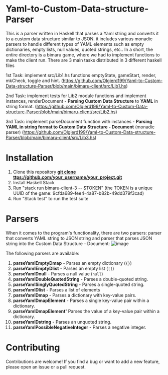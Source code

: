 # Yaml-to-Custom-Data-structure-Parser
This is a parser written in Haskell that parses a Yaml string and converts it to a custom data structure similar to JSON. it includes various monadic parsers to handle different types of YAML elements such as empty dictionaries, empty lists, null values, quoted strings, etc.. In a short, the entire directory is a bimaru game, where we had to implement functions to make the client run. There are 3 main tasks distributed in 3 different haskell files

  1st Task: implement src/Lib1.hs functions emptyState, gameStart, render, mkCheck, toggle and hint. (https://github.com/Olgierd199/Yaml-to-Custom-Data-structure-Parser/blob/main/bimaru-client/src/Lib1.hs)
  
  2nd Task: implement tests for Lib2 module functions and implement instances, renderDocument - **Parsing Custom Data Structure** to **YAML** in string format. (https://github.com/Olgierd199/Yaml-to-Custom-Data-structure-Parser/blob/main/bimaru-client/src/Lib2.hs)
  
  3rd Task: implement parseDocument function with instances - **Parsing YAML in string format to Custom Data Structure - Document** (monadic parser) (https://github.com/Olgierd199/Yaml-to-Custom-Data-structure-Parser/blob/main/bimaru-client/src/Lib3.hs)


# Installation
  1. Clone this repository **[git clone ttps://github.com/your_username/your_project.git](https://github.com/Olgierd199/Yaml-to-Custom-Data-structure-Parser.git)**
  2. Install Haskell Stack
  3. Run "stack run bimaru-client-3 -- $TOKEN" (the TOKEN is a unique UUID of the game: 9cfda689-fee4-4a87-b82b-49dd379f3cad)
  4. Run "Stack test" to run the test suite
  
# Parsers
When it comes to the program's functionality, there are two parsers: parser that converts YAML string to JSON string and parser that parses JSON string into the Custom Data Structure - Document:
![image](https://user-images.githubusercontent.com/93738688/229284570-ee2749ab-3154-49bb-872f-56b319f43695.png)

The following parsers are available:
  1. **parseYamlEmptyDmap** - Parses an empty dictionary (`{}`)
  2. **parseYamlEmptyDlist** - Parses an empty list (`[]`)
  3. **parseYamlDnull** - Parses a null value (`null`)
  4. **parseYamlDoubleQuotedString** - Parses a double-quoted string.
  5. **parseYamlSinglyQuotedString** - Parses a single-quoted string.
  6. **parseYamlDlist** - Parses a list of elements
  7. **parseYamlDmap** - Parses a dictionary with key-value pairs.
  8. **parseYamlDmapElement** - Parses a single key-value pair within a dictionary.
  9. **parseYamlDmapElement'** Parses the value of a key-value pair within  a dictionary.
  10. **parseYamlDstring** - Parses an unquoted string.
  11. **parseYamlPossibleNegativeInteger** - Parses a negative integer.
  
# Contributing
Contributions are welcome! If you find a bug or want to add a new feature, please open an issue or a pull request.
